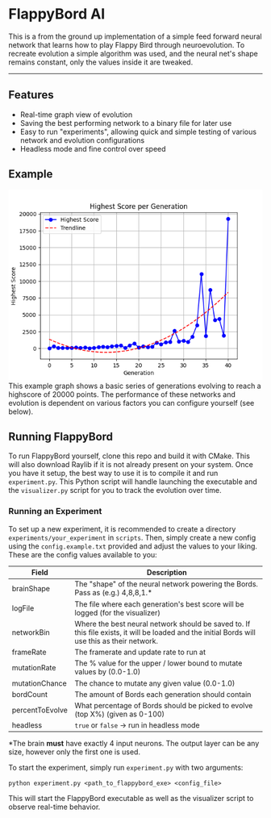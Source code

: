 # FlappyBord AI

This is a from the ground up implementation of a simple feed forward neural network that learns how to play Flappy Bird
through neuroevolution.
To recreate evolution a simple algorithm was used, and the neural net's shape remains constant, only the values inside
it are tweaked.

---

## Features

- Real-time graph view of evolution
- Saving the best performing network to a binary file for later use
- Easy to run "experiments", allowing quick and simple testing of various network and evolution configurations
- Headless mode and fine control over speed

## Example

![Example evolution graph](graph.png)
This example graph shows a basic series of generations evolving to reach a highscore
of 20000 points. The performance of these networks and evolution is dependent on various
factors you can configure yourself (see below).

## Running FlappyBord

To run FlappyBord yourself, clone this repo and build it with CMake. This will also download Raylib if it is not already
present on your system.
Once you have it setup, the best way to use it is to compile it and run `experiment.py`. This Python script will handle
launching the executable and the `visualizer.py` script for you to track the evolution over time.

### Running an Experiment

To set up a new experiment, it is recommended to create a directory `experiments/your_experiment` in `scripts`.
Then, simply create a new config using the `config.example.txt` provided and adjust the values to your liking.
These are the config values available to you:

| Field           | Description                                                                                                                                    |
|-----------------|------------------------------------------------------------------------------------------------------------------------------------------------|
| brainShape      | The "shape" of the neural network powering the Bords. Pass as (e.g.) 4,8,8,1.*                                                                 |
| logFile         | The file where each generation's best score will be logged (for the visualizer)                                                                |
| networkBin      | Where the best neural network should be saved to. If this file exists, it will be loaded and the initial Bords will use this as their network. |
| frameRate       | The framerate and update rate to run at                                                                                                        |
| mutationRate    | The % value for the upper / lower bound to mutate values by (0.0-1.0)                                                                          |
| mutationChance  | The chance to mutate any given value (0.0-1.0)                                                                                                 |
| bordCount       | The amount of Bords each generation should contain                                                                                             |
| percentToEvolve | What percentage of Bords should be picked to evolve (top X%) (given as 0-100)                                                                  |
| headless        | `true` or `false` -> run in headless mode                                                                                                      |

*The brain **must** have exactly 4 input neurons. The output layer can be any size, however only the first one is used.

To start the experiment, simply run `experiment.py` with two arguments:

```
python experiment.py <path_to_flappybord_exe> <config_file>
```

This will start the FlappyBord executable as well as the visualizer script to observe real-time behavior.